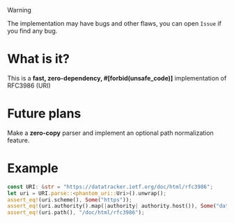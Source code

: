 > [!WARNING]  
> The implementation may have bugs and other flaws, you can open `Issue` if you find any bug.
# What is it?
This is a **fast, zero-dependency, #[forbid(unsafe_code)]** implementation of RFC3986 (URI)
# Future plans
Make a **zero-copy** parser and implement an optional path normalization feature.
# Example
```rust
const URI: &str = "https://datatracker.ietf.org/doc/html/rfc3986";
let uri = URI.parse::<phantom_uri::Uri>().unwrap();
assert_eq!(uri.scheme(), Some("https"));
assert_eq!(uri.authority().map(|authority| authority.host()), Some("datatracker.ietf.org"));
assert_eq!(uri.path(), "/doc/html/rfc3986");
```
